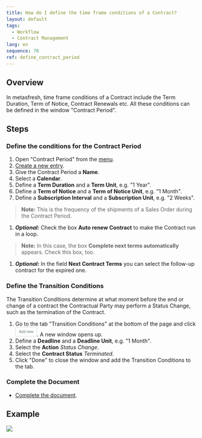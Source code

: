 ```yaml
---
title: How do I define the time frame conditions of a Contract?
layout: default
tags:
  - Workflow
  - Contract Management
lang: en
sequence: 70
ref: define_contract_period
---
```


## Overview
In metasfresh, time frame conditions of a Contract include the Term Duration, Term of Notice, Contract Renewals etc. All these conditions can be defined in the window "Contract Period".

## Steps

### Define the conditions for the Contract Period
1. Open "Contract Period" from the [menu](Menu).
1. [Create a new entry](New_Record_Window).
1. Give the Contract Period a **Name**.
1. Select a **Calendar**.
1. Define a **Term Duration** and a **Term Unit**, e.g. "1 Year".
1. Define a **Term of Notice** and a **Term of Notice Unit**, e.g. "1 Month".
1. Define a **Subscription Interval** and a **Subscription Unit**, e.g. "2 Weeks".
 >**Note:** This is the frequency of the shipments of a Sales Order during the Contract Period.

1. ***Optional:*** Check the box **Auto renew Contract** to make the Contract run in a loop.
 >**Note:** In this case, the box **Complete next terms automatically** appears. Check this box, too.

1. ***Optional:*** In the field **Next Contract Terms** you can select the follow-up contract for the expired one.

### Define the Transition Conditions
The Transition Conditions determine at what moment before the end or change of a contract the Contractual Party may perform a Status Change, such as the termination of the Contract.

1. Go to the tab "Transition Conditions" at the bottom of the page and click ![](assets/Add_New_Button.png). A new window opens up.
1. Define a **Deadline** and a **Deadline Unit**, e.g. "1 Month".
1. Select the **Action** *Status Change*.
1. Select the **Contract Status** *Terminated*.
1. Click "Done" to close the window and add the Transition Conditions to the tab.

### Complete the Document
- [Complete the document](DocumentProcessingComplete).

## Example
![](assets/Define_contract_period.gif)
